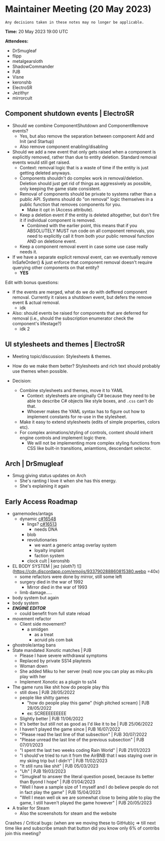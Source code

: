 ﻿# Maintainer Meeting (20 May 2023)
```admonish info
Any decisions taken in these notes may no longer be applicable.
```

**Time:** 20 May 2023 19:00 UTC

**Attendees:**
- DrSmugleaf
- flipp
- metalgearsloth
- ShadowCommander
- PJB
- Visne
- keronshb
- ElectroSR
- Jezithyr
- mirrorcult

## Component shutdown events | ElectroSR
- Should we combine ComponentShutdown and ComponentRemove events?
    - Yes, but also remove the separation between component Add and Init (and Startup)
    - Also remove component enabling/disabling
- Should we add a new event that only gets raised when a component is explicitly removed, rather than due to entity deletion. Standard removal events would still get raised.
    - Context: removal logic that is a waste of time if the entity is just getting deleted anyways.
    - Components shouldn't do complex work in removal/deletion. Deletion should just get rid of things as aggressively as possible, only keeping the game state consistent.
    - Removal of components should be private to systems rather than a public API. Systems should do "on removal" logic themselves in a public function that removes components for you.
        - Make it opt in (Access attribute).
    - Keep a deletion event if the entity is deleted altogether, but don't fire it if individual component is removed.
        - Combined with the earlier point, this means that if you ABSOLUTELY MUST run code on all component removals, you need to explicitly call it from both your public removal function AND on deletione event.
    - Keep a component removal event in case some use case really needs it.
- If we have a separate explicit removal event, can we eventually remove InSafeOrder() & just enforce that component removal doesn't require querying other components on that entity?
    - **YES**

Edit with bonus questions:
- If the events are merged, what do we do with deffered component removal. Currently it raises a shutdown event, but defers the remove event & actual removal.
    - idk
- Also: should events be raised for components that are deferred for removal (i.e., should the subscription enumerator check the component's lifestage?)
    - idk 2


## UI stylesheets and themes | ElectroSR
- Meeting topic/discussion: Stylesheets & themes.
- How do we make them better? Stylesheets and rich text should probably use themes when possible.

- Decision:
    - Combine stylesheets and themes, move it to YAML
        - Context: stylesheets are originally C# because they need to be able to describe C# objects like style boxes, and `.css` can't do that.
        - Whoever makes the YAML syntax has to figure out how to implement constants for re-use in the stylesheet.
    - Make it easy to extend stylesheets (edits of simple properties, colors etc).
    - For complex animations/styling of controls, content should inherit engine controls and implement logic there.
        - We will not be implementing more complex styling functions from CSS like built-in transitions, aniamtions, descendant selector.


## Arch | DrSmugleaf
- Smug giving status updates on Arch
    - She's ranting I love it when she has this energy.
    - She's explaining it again


## Early Access Roadmap
- gamemodes/antags
    - dynamic [c#16548](https://github.com/space-wizards/space-station-14/pull/16548)
        - lings? [c#16513](https://github.com/space-wizards/space-station-14/pull/16513)
            - needs DNA
        - blob
        - revolutionaries
            - we want a generic antag overlay system
            - loyalty implant
            - faction system
        - clock cult | keronshb
- EL BODY SYSTEM | jez (sloth?) ![](https://cdn.discordapp.com/emojis/933790288860815380.webp =40x)
    - some refactors were done by mirror, still some left
    - surgery died in the war of 1992
        - Mirror died in the war of 1993
    - limb damage.....
- body system but again
- body system
- __***ENGINE EDITOR***__
    - could benefit from full state reload
- movement refactor
    - Client side movement?
        - a smidgen
            - as a treat
            - acruid pls com bak
- ghostrole/antag bans
- State mandated Xonotic matches | PJB
    - Please I have severe withdrawal symptoms
    - Replaced by private SS14 playtests
    - Woman down
    - She added Miku to her server (real) now you can play as miku pls play with her
    - Implement Xonotic as a plugin to ss14
- The game runs like shit how do people play this
    - still does | PJB 28/05/2022
    - people like shitty games
        - "how do people play this game" (high pitched scream) | PJB 28/05/2022
        - ex: SCREEEEEEEEE
    - Slightly better | PJB 11/06/2022
    - It's better but still not as good as I'd like it to be | PJB 25/06/2022
    - I haven't played the game since | PJB 16/07/2022
    - "Please read the last line of that subsection" | PJB 30/07/2022
    - "Please unread the last line of the previous subsection" | PJB 07/01/2023
    - "I spent the last two weeks coding Rain World" | PJB 21/01/2023
    - "I should've tried to run it from the AirBNB that I was staying over in my skiing trip but I didn't" | PJB 11/02/2023
    - "It still runs like shit" | PJB 05/03/2023
    - "Uh" | PJB 19/03/2023
    - "Smugleaf to answer the literal question posed, because its better than Byond I hope" | PJB 01/04/2023
    - "Well I have a sample size of 1 myself and I do believe people do not in fact play the game" | PJB 15/04/2023
    - "Well I mean well ok we are somewhat close to being able to play the game, I still haven't played the game however" | PJB 20/05/2023
- A trailer for Steam
    - Also the screenshots for steam and the website

Crashes / Critical bugs: (when are we moving these to GitHub)ç
=> till next time
like and subscribe
smash that button
did you know only 6% of contribs join this meeting?
